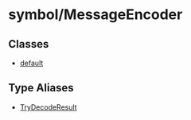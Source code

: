 # symbol/MessageEncoder

## Classes

- [default](classes/default.md)

## Type Aliases

- [TryDecodeResult](type-aliases/TryDecodeResult.md)
